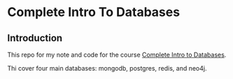# Complete Intro To Databases

## Introduction

This repo for my note and code for the course [Complete Intro to Databases](https://frontendmasters.com/courses/databases/).

Thi cover four main databases:
mongodb, postgres, redis, and neo4j.
